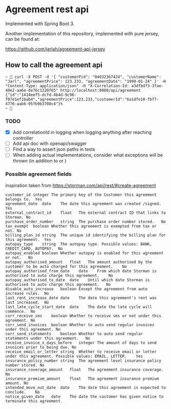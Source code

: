 # Agreement rest api

Implemented with Spring Boot 3.

Another implementation of this repository, implemented with pure jersey, can be found at:

https://github.com/jarlah/agreement-api-jersey

## How to call the agreement api

```
~  curl -X POST -d '{ "customerPid": "04032367424", "customerName": "Jarl", "agreementPrice": 123.233, "agreementDate": "1999-01-24" }' -H "Content-Type: application/json" -H "X-Correlation-Id: a3dfbdf3-3fae-40e2-aa6e-de76c1220f65" http://localhost:8080/api/agreement
{"id":"1414eef5-dcfd-4b4d-9c98-f07e1ef1bab4","agreementPrice":123.233,"customerId":"6a1dfe10-fbf7-4776-aab6-95fb9b3708c4"}%
~ 
```

### TODO

- [x] Add correlationId in logging when logging anything after reaching controller
- [ ] Add api doc with openapi/swagger
- [ ] Find a way to assert json paths in tests
- [ ] When adding actual implementations, consider what exceptions will be thrown (in addition to or )

### Possible agreement fields

inspiration taken from https://storman.com/api/rest/#create-agreement

```
customer_id	integer	The primary key of the Customer this agreement belongs to.	Yes
agreement_date	date	The date this agreement was created /signed.	Yes
external_contract_id	float	The external contract ID that links to Storman.	No
purchase_order_number	string	The purchase order number stored.	No
tax_exempt	boolean	Whether this agreement is exempted from tax or not.	No
billing_plan_id	string	The unique id identifying the billing plan for this agreement.	Yes
autopay_type	string	The autopay type. Possible values: BANK, CREDIT_CARD, AUTOPAY.	No
autopay_enabled	boolean	Whether autopay is enabled for this agreement or not.	No
autopay_authorised_amount	float	The amount authorised by the customer to be auto charged for this agreement.	No
autopay_authorised_from_date	date	From which date Storman is authorised to auto charge this agreement.	No
autopay_authorised_to_date	date	Until which date Storman is authorised to auto charge this agreement.	No
disable_auto_increase	boolean	Except the agreement from auto increase rules.	No
last_rent_increase_date	date	The date this agreement's rent was last increased.	No
last_late_cycle_start_date	date	The date the late cycle will commence.	No
corr_receive_sms	boolean	Whether to receive sms or not under this agreement.	No
corr_send_invoices	boolean	Whether to auto send regular invoices under this agreement.	No
corr_send_statements	boolean	Whether to auto send regular statements under this agreement.	No
receive_invoice_x_days_before	integer	The amount of days to send invoices prior to being due.	No
receive_email_or_letter	string	Whether to receive email or letter under this agreement. Possible values: EMAIL, LETTER.	Yes
insurance_policy_number	string	The agreement level insurance policy number stored.	No
insurance_coverage_amount	float	The agreement insurance coverage.	No
insurance_premium_amount	float	The agreement insurance premium amount.	No
intended_move_out_date	date	The date this agreement is expected to conclude.	No
notice_given_date	date	The date the customer has given notice to terminate this agreement.
```

